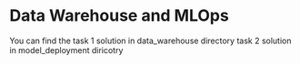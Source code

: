 # Data Warehouse and MLOps

You can find the task 1 solution in data_warehouse directory
task 2 solution in model_deployment diricotry
